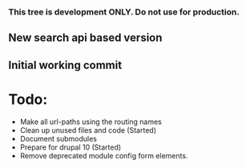 ### This tree is development ONLY. Do not use for production.
## New search api based version
## Initial working commit
# Todo:
- Make all url-paths using the routing names
- Clean up unused files and code (Started)
- Document submodules
- Prepare for drupal 10 (Started)
- Remove deprecated module config form elements.
